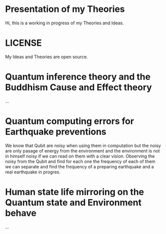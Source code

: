 # Presentation of my Theories
Hi, this is a working in progress of my Theories and Ideas.

# LICENSE
My Ideas and Theories are open source.

# Quantum inference theory and the Buddhism Cause and Effect theory
...

# Quantum computing errors for Earthquake preventions
We know that Qubit are noisy when using them in computation but the noisy are only pasage of energy from the environment and the environment is not in himself noisy if we can read on them with a clear vision.
Observing the noisy from the Qubit and find for each one the frequency of each of them we can separate and find the frequency of a preparing earthquake and a real earthquake in progres.

# Human state life mirroring on the Quantum state and Environment behave
...
